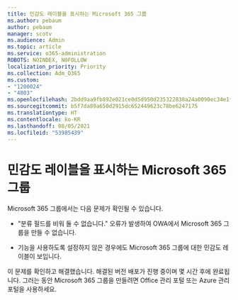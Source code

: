 ```yaml
---
title: 민감도 레이블을 표시하는 Microsoft 365 그룹
ms.author: pebaum
author: pebaum
manager: scotv
ms.audience: Admin
ms.topic: article
ms.service: o365-administration
ROBOTS: NOINDEX, NOFOLLOW
localization_priority: Priority
ms.collection: Adm_O365
ms.custom:
- "1200024"
- "4803"
ms.openlocfilehash: 2bdd9aa9fb892e021ce0d5d950d235322838a24a0090ec34e1fe040cb1473113
ms.sourcegitcommit: b5f7da89a650d2915dc652449623c78be6247175
ms.translationtype: HT
ms.contentlocale: ko-KR
ms.lasthandoff: 08/05/2021
ms.locfileid: "53985439"
---
```

# <a name="microsoft-365-groups-showing-sensitivity-label"></a>민감도 레이블을 표시하는 Microsoft 365 그룹

Microsoft 365 그룹에서는 다음 문제가 확인될 수 있습니다.

- "분류 필드를 비워 둘 수 없습니다." 오류가 발생하여 OWA에서 Microsoft 365 그룹을 만들 수 없습니다.

- 기능을 사용하도록 설정하지 않은 경우에도 Microsoft 365 그룹에 대한 민감도 레이블이 보입니다.

이 문제를 확인하고 해결했습니다. 해결된 버전 배포가 진행 중이며 몇 시간 후에 완료됩니다. 그러는 동안 Microsoft 365 그룹을 만들려면 Office 관리 포털 또는 Azure 관리 포털을 사용하세요.  
